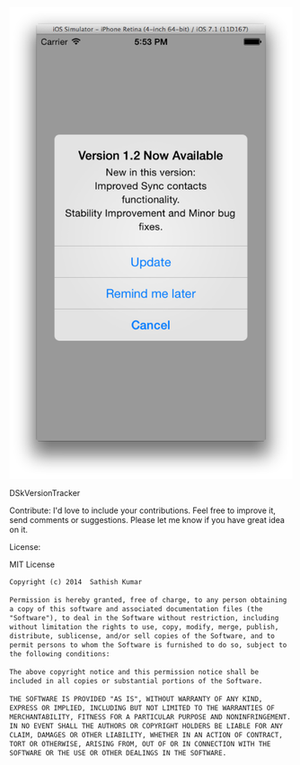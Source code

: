 ![ScreenShot](https://raw.githubusercontent.com/SathishKumarEro/DSkVersionTracker/master/sathishAPPS.png)



DSkVersionTracker 



Contribute: I'd love to include your contributions. Feel free to improve it, send comments or suggestions. Please let me know if you have great idea on it.


License:

MIT License

    Copyright (c) 2014  Sathish Kumar 

    Permission is hereby granted, free of charge, to any person obtaining a copy of this software and associated documentation files (the
    "Software"), to deal in the Software without restriction, including without limitation the rights to use, copy, modify, merge, publish, distribute, sublicense, and/or sell copies of the Software, and to permit persons to whom the Software is furnished to do so, subject to
    the following conditions:

    The above copyright notice and this permission notice shall be included in all copies or substantial portions of the Software.

    THE SOFTWARE IS PROVIDED "AS IS", WITHOUT WARRANTY OF ANY KIND, EXPRESS OR IMPLIED, INCLUDING BUT NOT LIMITED TO THE WARRANTIES OF MERCHANTABILITY, FITNESS FOR A PARTICULAR PURPOSE AND NONINFRINGEMENT. IN NO EVENT SHALL THE AUTHORS OR COPYRIGHT HOLDERS BE LIABLE FOR ANY CLAIM, DAMAGES OR OTHER LIABILITY, WHETHER IN AN ACTION OF CONTRACT, TORT OR OTHERWISE, ARISING FROM, OUT OF OR IN CONNECTION WITH THE SOFTWARE OR THE USE OR OTHER DEALINGS IN THE SOFTWARE.
